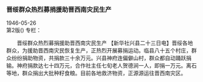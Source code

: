 ### 晋绥群众热烈募捐援助晋西南灾民生产  

1946-05-26  
第2版()
专栏：

　　晋绥群众热烈募捐援助晋西南灾民生产
    【新华社兴县二十三日电】晋绥各地群众，为援助晋西南灾民恢复生产，正热烈开展募捐运动。临县八十五个村庄，群众纷纷捐助物资，共捐款三十余万元。兴县神府连偏僻山村，群众都自动踊跃捐输。神府捐款达七十四万元，合作社主任七旬老人贺德涧一人，即捐一万元。离石等地，群众捐出大批种籽食粮。目前各地救济物资，正源源运往晋西南灾区。  
